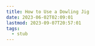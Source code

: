 ```yaml
---
title: How to Use a Dowling Jig
date: 2023-06-02T02:09:01
lastmod: 2023-09-07T20:57:01
tags:
  - stub
---
```

